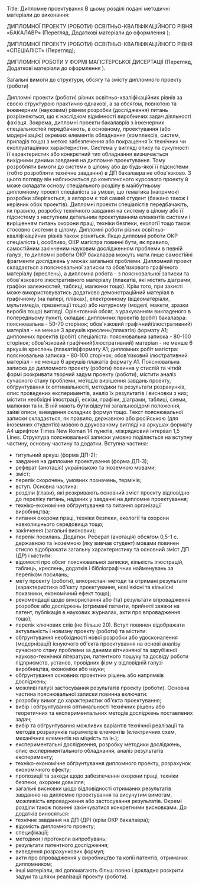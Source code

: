 Title: Дипломне проектування
В цьому розділі подані методичні матеріали до виконання:

ДИПЛОМНОЇ ПРОЕКТУ (РОБОТИ) ОСВІТНЬО-КВАЛІФІКАЦІЙНОГО РІВНЯ «БАКАЛАВР» (Перегляд, Додаткові матеріали до оформлення );

ДИПЛОМНОЇ ПРОЕКТУ (РОБОТИ) ОСВІТНЬО-КВАЛІФІКАЦІЙНОГО РІВНЯ «СПЕЦІАЛІСТ» (Перегляд);

ДИПЛОМНОЇ РОБОТИ У ФОРМІ МАГІСТЕРСЬКОЇ ДИСЕРТАЦІЇ (Перегляд,  Додаткові матеріали до оформлення ).

Загальні вимоги до структури, обсягу та змісту дипломного проекту (роботи)

Дипломні проекти (роботи) різних освітньо-кваліфікаційних рівнів за своєю структурою практично однакові, а за обсягом, повнотою та інженерним (науковим) рівнем розробки (дослідження) питань розрізняються, що є наслідком відмінності виробничих задач діяльності фахівця.
Зокрема, дипломні проекти бакалаврів з інженерних спеціальностей передбачають, в основному, проектування (або модернізацію) окремих елементів обладнання (комплексів, систем, приладів тощо) з метою забезпечення або покращення їх технічних чи експлуатаційних характеристик. Система у вигляді опису та сукупності її характеристик або конкретний тип обладнання визначається вихідними даними завдання на дипломне проектування. Тому розробляти вимоги до системи в цілому або до будь-якої її підсистеми (тобто розробляти технічне завдання) в ДП бакалавра не обов'язково. З цього погляду він наближається до комплексного курсового проекту й може складати основу спеціального розділу в майбутньому дипломному проекті спеціаліста за умови, що тематика (напрямок) розробки зберігається, а автором є той самий студент (бажано також і керівник обох проектів).
Дипломні проекти спеціалістів передбачають, як правило, розробку технічного завдання на систему в цілому або її підсистему з наступним детальним проектуванням елементів системи і вирішенням питань охорони праці, техніки безпеки, екології тощо також стосовно системи в цілому.
Дипломні роботи різних освітньо-кваліфікаційних рівнів також різняться. Якщо дипломні роботи ОКР спеціаліста і, особливо, ОКР магістра повинні бути, як правило, самостійним закінченим науковим дослідженням проблеми в певній галузі, то дипломні роботи ОКР бакалавра можуть мати лише самостійні фрагменти досліджень у межах загальної проблеми.
Дипломний проект складається з пояснювальної записки та обов'язкового графічного матеріалу (креслень), а дипломна робота - з пояснювальної записки та обов'язкового ілюстративного матеріалу (плакатів, які містять діаграми, графіки залежностей, таблиці, малюнки
тощо). Крім того, при захисті може використовуватись додатково демонстраційний матеріал в графічному (на папері, плівках), електронному (відеоматеріали, мультимедіа, презентації тощо) або натурному (моделі, макети, зразки виробів тощо) вигляді.
Орієнтовний обсяг, з урахуванням викладеного в попередньому пункті, складає:
дипломних проектів (робіт) бакалавра:
пояснювальна - 50-70 сторінок;
обов'язковий графічний(ілюстративний) матеріал - не менше 3 аркушів креслень(плакатів) формату А1;
дипломних проектів (робіт) спеціаліста:
пояснювальна записка - 80-100 сторінок;
обов'язковий графічний(ілюстративний) матеріал - не менше 6 аркушів креслень (плакатів)формату А1;
дипломних робіт магістра:
пояснювальна записка - 80-100 сторінок;
обов'язковий ілюстративний матеріал - не менше 6 аркушів плакатів формату А1.
Пояснювальна записка до дипломного проекту (роботи) повинна у стислій та чіткій формі розкривати творчий задум проекту (роботи), містити аналіз сучасного стану проблеми, методів вирішення завдань проекту, обґрунтування їх оптимальності, методики та результати розрахунків, опис проведених експериментів, аналіз їх результатів і висновки з них; містити необхідні ілюстрації, ескізи, графіки, діаграми, таблиці, схеми, малюнки та ін. В ній мають бути відсутні загальновідомі положення, зайві описи, виведення складних формул тощо. Текст пояснювальної записки складається, як правило, державною або російською (для іноземних студентів) мовою в друкованому вигляді на аркушах формату А4 шрифтом Times New Roman 14 пунктів, міжрядковий інтервал 1,5 Lines.
Структура пояснювальної записки умовно поділяється на вступну частину, основну частину та додатки.
Вступна частина:
- титульний аркуш (форма ДП-2);
- завдання на дипломне проектування (форма ДП-3);
- реферат (анотація) українською та іноземною мовами;
- зміст;
- перелік скорочень, умовних позначень, термінів;
- вступ.
Основна частина:
- розділи (глави), які розкривають основний зміст проекту відповідно до переліку питань, наданих у завданні на дипломне проектування;
- техніко-економічне обґрунтування та питання організації виробництва;
- питання охорони праці, техніки безпеки, екології та охорони навколишнього середовища тощо;
- закінчення (загальні висновки);
- перелік посилань.
Додатки.
Реферат (анотація) обсягом 0,5-1 с. державною та іноземною (яку вивчав студент) мовами повинен стисло відображати загальну характеристику та основний зміст ДП (ДР) і містити:
-    відомості про обсяг пояснювальної записки, кількість
ілюстрацій, таблиць, креслень, додатків і бібліографічних
найменувань за переліком посилань;
- мету проекту (роботи), використані методи та отримані результати (характеристика об'єкту проектування, нові якісні та кількісні показники, економічний ефект тощо);
- рекомендації щодо використання або (та) результати впровадження розробок або досліджень (отримані патенти, прийняті заявки на патент, публікація в наукових журналах, акти про впровадження тощо);
- перелік ключових слів (не більше 20).
Вступ повинен   відображати   актуальність   і   новизну   проекту (роботи) та містити:
- обґрунтування необхідності нової розробки або удосконалення (модернізації) існуючого об'єкта проектування на основі аналізу сучасного стану проблеми за даними вітчизняної та зарубіжної науково-технічної літератури, патентного пошуку та досвіду роботи підприємств, установ, провідних фірм у відповідній галузі виробництва, економіки або науки;
- обґрунтування основних проектних рішень або напрямків досліджень;
- можливі галузі застосування результатів проекту (роботи).
Основна частина пояснювальної записки повинна включати:
- розробку вимог до характеристик об'єкта проектування;
- вибір і обґрунтування оптимальності технічних рішень або теоретичних та експериментальних методів досліджень поставлених задач;
- вибір та обґрунтування можливих варіантів технічної реалізації та методів розрахунків параметрів елементів (електричних схем, механічних елементів на міцність та ін.);
- експериментальні дослідження, розробку методики досліджень, опис експериментального обладнання, аналіз результатів експерименту;
- техніко-економічне обґрунтування дипломного проекту, розрахунок економічного ефекту;
- пропозиції та заходи щодо забезпечення охорони праці, техніки безпеки, охорони довкілля;
- загальні висновки щодо відповідності отриманих результатів завданню на дипломне проектування та висунутим вимогам, можливість впровадження або застосування результатів.
Окремі розділи також повинні закінчуватися конкретними висновками.
До додатків виносяться:
- технічне завдання на ДП (ДР) (крім ОКР бакалавра);
- відомість дипломного проекту;
- специфікації;
- методики і протоколи випробувань;
- результати патентного дослідження;
- виведення розрахункових формул;
- акти про впровадження у виробництво та копії патентів, отриманих дипломником;
- інші матеріали, які допомагають більш повно і докладно розкрити задум та шляхи реалізації проекту (роботи).
